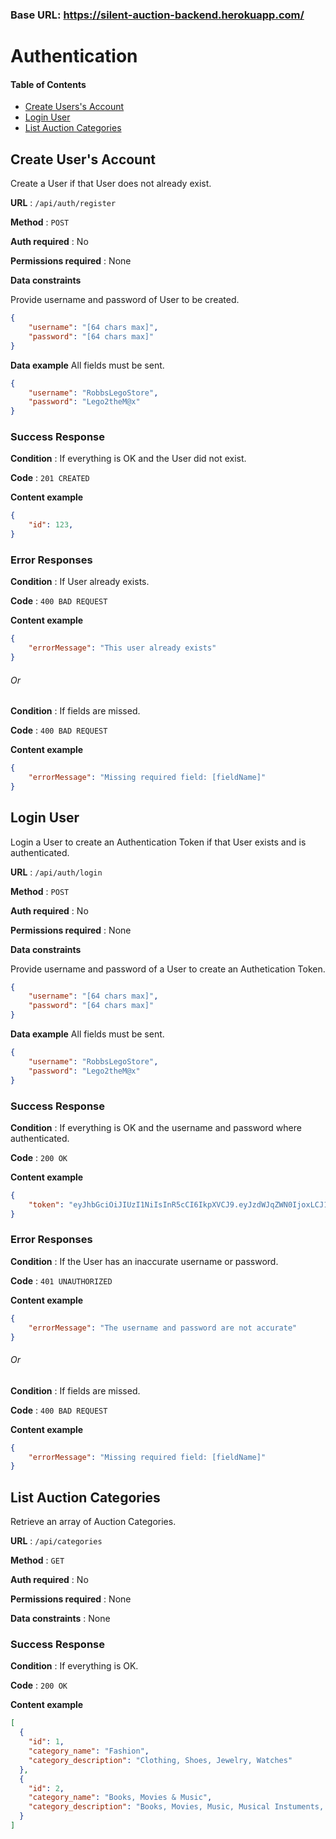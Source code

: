 ### Base URL: https://silent-auction-backend.herokuapp.com/

# Authentication

#### Table of Contents  
- [Create Users's Account](#create-users-account)
- [Login User](#login-user)
- [List Auction Categories](#list-auction-categories)

## Create User's Account

Create a User if that User does not already exist.

**URL** : `/api/auth/register`

**Method** : `POST`

**Auth required** : No

**Permissions required** : None

**Data constraints**

Provide username and password of User to be created.

```json
{
    "username": "[64 chars max]",
    "password": "[64 chars max]"
}
```

**Data example** All fields must be sent.

```json
{
    "username": "RobbsLegoStore",
    "password": "Lego2theM@x"
}
```

### Success Response

**Condition** : If everything is OK and the User did not exist.

**Code** : `201 CREATED`

**Content example**

```json
{
    "id": 123,
}
```

### Error Responses

**Condition** : If User already exists.

**Code** : `400 BAD REQUEST`

**Content example**

```json
{
    "errorMessage": "This user already exists"
}
```
###### *Or*

**Condition** : If fields are missed.

**Code** : `400 BAD REQUEST`

**Content example**
```json
{
    "errorMessage": "Missing required field: [fieldName]"
}
```
## Login User

Login a User to create an Authentication Token if that User exists and is authenticated.

**URL** : `/api/auth/login`

**Method** : `POST`

**Auth required** : No

**Permissions required** : None

**Data constraints**

Provide username and password of a User to create an Authetication Token.

```json
{
    "username": "[64 chars max]",
    "password": "[64 chars max]"
}
```

**Data example** All fields must be sent.

```json
{
    "username": "RobbsLegoStore",
    "password": "Lego2theM@x"
}
```

### Success Response

**Condition** : If everything is OK and the username and password where authenticated.

**Code** : `200 OK`

**Content example**

```json
{
    "token": "eyJhbGciOiJIUzI1NiIsInR5cCI6IkpXVCJ9.eyJzdWJqZWN0IjoxLCJ1c2VybmFtRsrrA3uyU"
}
```

### Error Responses

**Condition** : If the User has an inaccurate username or password.

**Code** : `401 UNAUTHORIZED`

**Content example**

```json
{
    "errorMessage": "The username and password are not accurate"
}
```
###### *Or*

**Condition** : If fields are missed.

**Code** : `400 BAD REQUEST`

**Content example**
```json
{
    "errorMessage": "Missing required field: [fieldName]"
}
```
## List Auction Categories

Retrieve an array of Auction Categories.

**URL** : `/api/categories`

**Method** : `GET`

**Auth required** : No

**Permissions required** : None

**Data constraints** : None

### Success Response

**Condition** : If everything is OK.

**Code** : `200 OK`

**Content example**

```json
[
  {
    "id": 1,
    "category_name": "Fashion",
    "category_description": "Clothing, Shoes, Jewelry, Watches"
  },
  {
    "id": 2,
    "category_name": "Books, Movies & Music",
    "category_description": "Books, Movies, Music, Musical Instuments, "
  }
]
```

